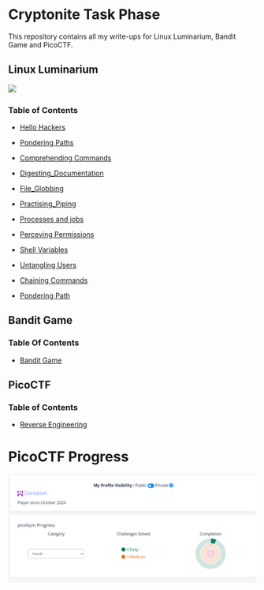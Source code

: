 # Cryptonite Task Phase

This repository contains all my write-ups for Linux Luminarium, Bandit Game and PicoCTF.

## Linux Luminarium

![](https://i.imgur.com/QevQHmx.png)

### Table of Contents
- [Hello Hackers](./LinuxLuminarium/HelloHackers.md)
- [Pondering Paths](./LinuxLuminarium/Pondering_Paths.md)
- [Comprehending Commands](./LinuxLuminarium/Comprehending_Commands.md)
- [Digesting_Documentation](./LinuxLuminarium/Digesting_Documentation.md)

- [File_Globbing](./LinuxLuminarium/File_Globbing.md)
- [Practising_Piping](./LinuxLuminarium/Practising_Piping.md)
- [Processes and jobs](./LinuxLuminarium/Processes_and_jobs.md)
- [Perceving Permissions](./LinuxLuminarium/Perceiving_Permissions.md)
- [Shell Variables](./LinuxLuminarium/Shell_Variables.md)
- [Untangling Users](./LinuxLuminarium/Untangling_Users.md)
- [Chaining Commands](./LinuxLuminarium/Chaining_commands.md)
- [Pondering Path](./LinuxLuminarium/Pondering_PATH.md)

## Bandit Game

### Table Of Contents
- [Bandit Game](/Bandit_Game.md)

## PicoCTF

### Table of Contents

- [Reverse Engineering](/PicoCTF/reverse_Engg.md)
  




# PicoCTF Progress

![alt text](image.png)


